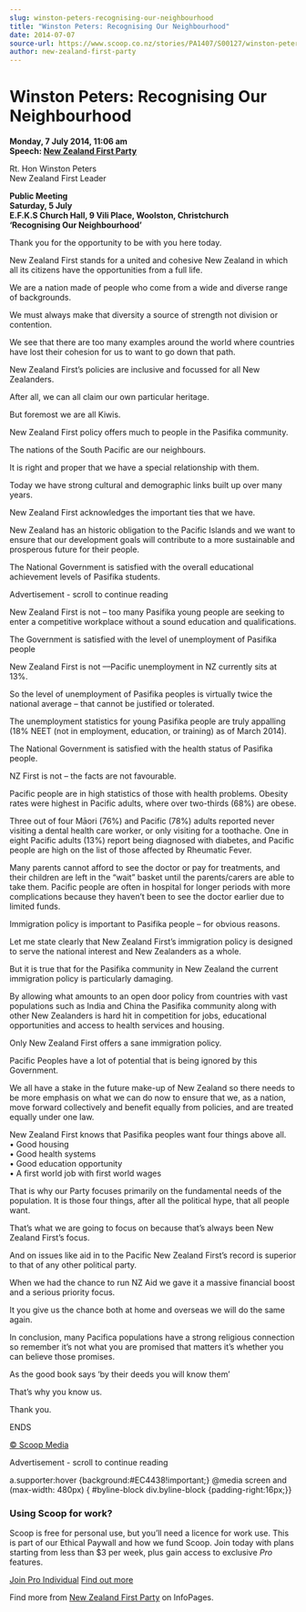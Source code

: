 ```yaml
---
slug: winston-peters-recognising-our-neighbourhood
title: "Winston Peters: Recognising Our Neighbourhood"
date: 2014-07-07
source-url: https://www.scoop.co.nz/stories/PA1407/S00127/winston-peters-recognising-our-neighbourhood.htm
author: new-zealand-first-party
---
```

Winston Peters: Recognising Our Neighbourhood
=============================================

**Monday, 7 July 2014, 11:06 am**  
**Speech: [New Zealand First Party](https://info.scoop.co.nz/New_Zealand_First_Party)**

Rt. Hon Winston Peters  
New Zealand First Leader

**Public Meeting  
Saturday, 5 July  
E.F.K.S Church Hall, 9 Vili Place, Woolston, Christchurch  
‘Recognising Our Neighbourhood’**

Thank you for the opportunity to be with you here today.

New Zealand First stands for a united and cohesive New Zealand in which all its citizens have the opportunities from a full life.

We are a nation made of people who come from a wide and diverse range of backgrounds.

We must always make that diversity a source of strength not division or contention.

We see that there are too many examples around the world where countries have lost their cohesion for us to want to go down that path.

New Zealand First’s policies are inclusive and focussed for all New Zealanders.

After all, we can all claim our own particular heritage.

But foremost we are all Kiwis.

New Zealand First policy offers much to people in the Pasifika community.

The nations of the South Pacific are our neighbours.

It is right and proper that we have a special relationship with them.

Today we have strong cultural and demographic links built up over many years.

New Zealand First acknowledges the important ties that we have.

New Zealand has an historic obligation to the Pacific Islands and we want to ensure that our development goals will contribute to a more sustainable and prosperous future for their people.

The National Government is satisfied with the overall educational achievement levels of Pasifika students.

Advertisement - scroll to continue reading





New Zealand First is not – too many Pasifika young people are seeking to enter a competitive workplace without a sound education and qualifications.

The Government is satisfied with the level of unemployment of Pasifika people

New Zealand First is not ––Pacific unemployment in NZ currently sits at 13%.

So the level of unemployment of Pasifika peoples is virtually twice the national average – that cannot be justified or tolerated.

The unemployment statistics for young Pasifika people are truly appalling (18% NEET (not in employment, education, or training) as of March 2014).

The National Government is satisfied with the health status of Pasifika people.

NZ First is not – the facts are not favourable.

Pacific people are in high statistics of those with health problems. Obesity rates were highest in Pacific adults, where over two-thirds (68%) are obese.

Three out of four Māori (76%) and Pacific (78%) adults reported never visiting a dental health care worker, or only visiting for a toothache. One in eight Pacific adults (13%) report being diagnosed with diabetes, and Pacific people are high on the list of those affected by Rheumatic Fever.

Many parents cannot afford to see the doctor or pay for treatments, and their children are left in the “wait” basket until the parents/carers are able to take them. Pacific people are often in hospital for longer periods with more complications because they haven’t been to see the doctor earlier due to limited funds.

Immigration policy is important to Pasifika people – for obvious reasons.

Let me state clearly that New Zealand First’s immigration policy is designed to serve the national interest and New Zealanders as a whole.

But it is true that for the Pasifika community in New Zealand the current immigration policy is particularly damaging.

By allowing what amounts to an open door policy from countries with vast populations such as India and China the Pasifika community along with other New Zealanders is hard hit in competition for jobs, educational opportunities and access to health services and housing.

Only New Zealand First offers a sane immigration policy.

Pacific Peoples have a lot of potential that is being ignored by this Government.

We all have a stake in the future make-up of New Zealand so there needs to be more emphasis on what we can do now to ensure that we, as a nation, move forward collectively and benefit equally from policies, and are treated equally under one law.

New Zealand First knows that Pasifika peoples want four things above all.  
• Good housing  
• Good health systems  
• Good education opportunity  
• A first world job with first world wages

That is why our Party focuses primarily on the fundamental needs of the population. It is those four things, after all the political hype, that all people want.

That’s what we are going to focus on because that’s always been New Zealand First’s focus.

And on issues like aid in to the Pacific New Zealand First’s record is superior to that of any other political party.

When we had the chance to run NZ Aid we gave it a massive financial boost and a serious priority focus.

It you give us the chance both at home and overseas we will do the same again.

In conclusion, many Pacifica populations have a strong religious connection so remember it’s not what you are promised that matters it’s whether you can believe those promises.

As the good book says ‘by their deeds you will know them’

That’s why you know us.

Thank you.

ENDS

[© Scoop Media](http://www.scoop.co.nz/about/terms.html)  

Advertisement - scroll to continue reading



a.supporter:hover {background:#EC4438!important;} @media screen and (max-width: 480px) { #byline-block div.byline-block {padding-right:16px;}}

### Using Scoop for work?

Scoop is free for personal use, but you’ll need a licence for work use. This is part of our Ethical Paywall and how we fund Scoop. Join today with plans starting from less than $3 per week, plus gain access to exclusive _Pro_ features.  
  
[Join Pro Individual](https://pro.scoop.co.nz/Individual/?from=ProIn24) [Find out more](https://pro.scoop.co.nz/using-scoop-for-work/?from=ProIn24)

Find more from [New Zealand First Party](https://info.scoop.co.nz/New_Zealand_First_Party) on InfoPages.